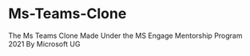 # Ms-Teams-Clone
The Ms Teams Clone Made Under the MS Engage Mentorship Program 2021 By Microsoft UG
